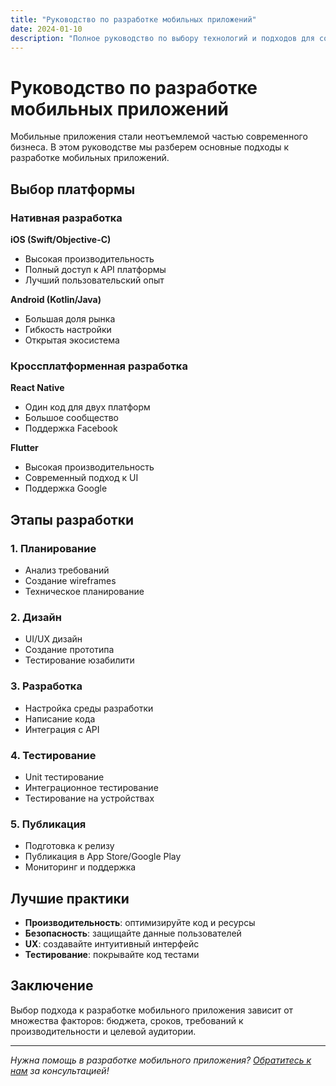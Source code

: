 ```yaml
---
title: "Руководство по разработке мобильных приложений"
date: 2024-01-10
description: "Полное руководство по выбору технологий и подходов для создания мобильных приложений"
---
```


# Руководство по разработке мобильных приложений

Мобильные приложения стали неотъемлемой частью современного бизнеса. В этом руководстве мы разберем основные подходы к разработке мобильных приложений.

## Выбор платформы

### Нативная разработка

**iOS (Swift/Objective-C)**
- Высокая производительность
- Полный доступ к API платформы
- Лучший пользовательский опыт

**Android (Kotlin/Java)**
- Большая доля рынка
- Гибкость настройки
- Открытая экосистема

### Кроссплатформенная разработка

**React Native**
- Один код для двух платформ
- Большое сообщество
- Поддержка Facebook

**Flutter**
- Высокая производительность
- Современный подход к UI
- Поддержка Google

## Этапы разработки

### 1. Планирование
- Анализ требований
- Создание wireframes
- Техническое планирование

### 2. Дизайн
- UI/UX дизайн
- Создание прототипа
- Тестирование юзабилити

### 3. Разработка
- Настройка среды разработки
- Написание кода
- Интеграция с API

### 4. Тестирование
- Unit тестирование
- Интеграционное тестирование
- Тестирование на устройствах

### 5. Публикация
- Подготовка к релизу
- Публикация в App Store/Google Play
- Мониторинг и поддержка

## Лучшие практики

- **Производительность**: оптимизируйте код и ресурсы
- **Безопасность**: защищайте данные пользователей
- **UX**: создавайте интуитивный интерфейс
- **Тестирование**: покрывайте код тестами

## Заключение

Выбор подхода к разработке мобильного приложения зависит от множества факторов: бюджета, сроков, требований к производительности и целевой аудитории.

---

*Нужна помощь в разработке мобильного приложения? [Обратитесь к нам](/contacts/) за консультацией!*